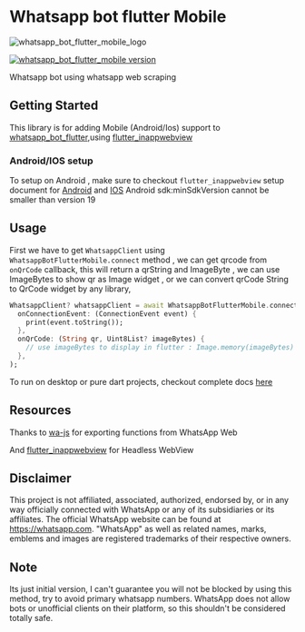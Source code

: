 # Whatsapp bot flutter Mobile

![whatsapp_bot_flutter_mobile_logo](https://user-images.githubusercontent.com/59526499/200159656-aa778efd-7947-4c82-998f-2ae0804237a3.png)

[![whatsapp_bot_flutter_mobile version](https://img.shields.io/pub/v/whatsapp_bot_flutter_mobile?label=whatsapp_bot_flutter_mobile)](https://pub.dev/packages/whatsapp_bot_flutter_mobile)

Whatsapp bot using whatsapp web scraping

## Getting Started

This library is for adding Mobile (Android/Ios) support to  [whatsapp_bot_flutter](https://pub.dev/packages/whatsapp_bot_flutter),using [flutter_inappwebview](https://pub.dev/packages/flutter_inappwebview)

### Android/IOS setup

To setup on Android , make sure to checkout `flutter_inappwebview` setup document for [Android](https://inappwebview.dev/docs/intro#setup-android) and [IOS](https://inappwebview.dev/docs/intro#setup-ios)
Android sdk:minSdkVersion cannot be smaller than version 19

## Usage

First we have to get `WhatsappClient` using `WhatsappBotFlutterMobile.connect` method , we can get qrcode from `onQrCode` callback, this will return a qrString and ImageByte , we can use ImageBytes to show qr as Image widget , or we can convert qrCode String to QrCode widget by any library,

```dart
WhatsappClient? whatsappClient = await WhatsappBotFlutterMobile.connect(
  onConnectionEvent: (ConnectionEvent event) {
    print(event.toString());
  },
  onQrCode: (String qr, Uint8List? imageBytes) {
    // use imageBytes to display in flutter : Image.memory(imageBytes)
  },
);
```
To run on desktop or pure dart projects, checkout complete docs [here](https://github.com/rohitsangwan01/whatsapp_bot_flutter/)

## Resources

Thanks to [wa-js](https://github.com/wppconnect-team/wa-js) for exporting functions from WhatsApp Web

And [flutter_inappwebview](https://pub.dev/packages/flutter_inappwebview) for Headless WebView

## Disclaimer

This project is not affiliated, associated, authorized, endorsed by, or in any way officially connected with WhatsApp or any of its subsidiaries or its affiliates. The official WhatsApp website can be found at https://whatsapp.com. "WhatsApp" as well as related names, marks, emblems and images are registered trademarks of their respective owners.

## Note

Its just initial version, I can't guarantee you will not be blocked by using this method, try to avoid primary whatsapp numbers. WhatsApp does not allow bots or unofficial clients on their platform, so this shouldn't be considered totally safe.
